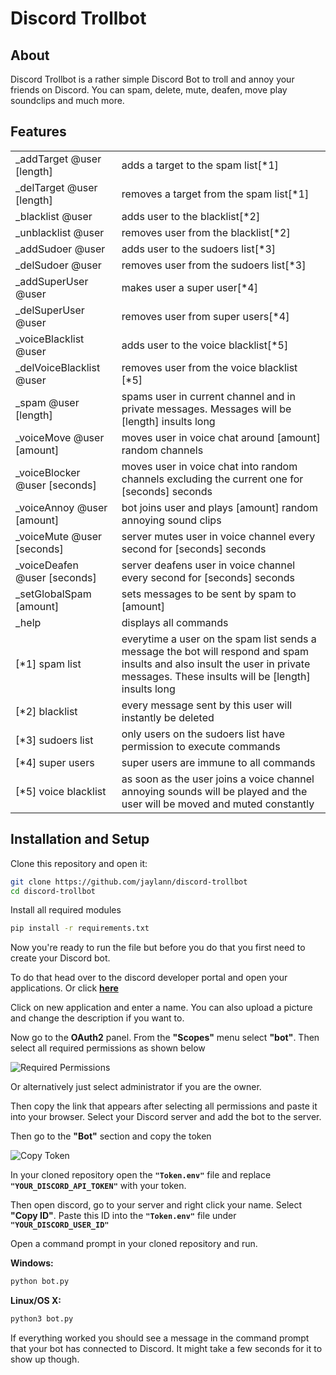 # Discord Trollbot
## About

Discord Trollbot is a rather simple Discord Bot to troll and annoy your friends on Discord. You can spam, delete, mute, deafen, move play soundclips and much more.
## Features
|   | | 
| ------------- |:-------------
|_addTarget @user [length]|adds a target to the spam list[*1]
|_delTarget @user [length]|removes a target from the spam list[*1]
|_blacklist @user|adds user to the blacklist[*2]
|_unblacklist @user|removes user from the blacklist[*2]
|_addSudoer @user|adds user to the sudoers list[*3]
|_delSudoer @user|removes user from the sudoers list[*3]
|_addSuperUser @user|makes user a super user[*4]
|_delSuperUser @user|removes user from super users[*4]
|_voiceBlacklist @user|adds user to the voice blacklist[*5]
|_delVoiceBlacklist @user|removes user from the voice blacklist [*5]
|_spam @user [length]|spams user in current channel and in private messages. Messages will be [length] insults long
|_voiceMove @user [amount]|moves user in voice chat around [amount] random channels
|_voiceBlocker @user [seconds]|moves user in voice chat into random channels excluding the current one for [seconds] seconds
|_voiceAnnoy @user [amount]|bot joins user and plays [amount] random annoying sound clips
|_voiceMute @user [seconds]|server mutes user in voice channel every second for [seconds] seconds
|_voiceDeafen @user [seconds]|server deafens user in voice channel every second for [seconds] seconds
|_setGlobalSpam [amount]|sets messages to be sent by spam to [amount]
|_help|displays all commands
|[*1] spam list|everytime a user on the spam list sends a message the bot will respond and spam insults and also insult the user in private messages. These insults will be [length] insults long
|[*2] blacklist|every message sent by this user will instantly be deleted
|[*3] sudoers list|only users on the sudoers list have permission to execute commands
|[*4] super users|super users are immune to all commands
|[*5] voice blacklist|as soon as the user joins a voice channel annoying sounds will be played and the user will be moved and muted constantly

## Installation and Setup

Clone this repository and open it:
```bash
git clone https://github.com/jaylann/discord-trollbot
cd discord-trollbot
```
Install all required modules
```bash
pip install -r requirements.txt
```
Now you're ready to run the file but before you do that you first need to create your Discord bot.

To do that head over to the discord developer portal and open your applications. 
Or click **[here](https://discord.com/developers/applications)**

Click on new application and enter a name.
You can also upload a picture and change the description if you want to.

Now go to the **OAuth2** panel.
From the **"Scopes"** menu select **"bot"**.
Then select all required permissions as shown below

![Required Permissions](https://i.imgur.com/OwONKGD.png)

Or alternatively just select administrator if you are the owner.

Then copy the link that appears after selecting all permissions and paste it into your browser.
Select your Discord server and add the bot to the server.

Then go to the **"Bot"** section and copy the token

![Copy Token](https://i.imgur.com/Zf474bJ.png)

In your cloned repository open the **```"Token.env"```** file and replace **```"YOUR_DISCORD_API_TOKEN"```** with your token.

Then open discord, go to your server and right click your name. Select **"Copy ID"**.
Paste this ID into the **```"Token.env"```** file under **```"YOUR_DISCORD_USER_ID"```**

Open a command prompt in your cloned repository and run.

**Windows:**
```bash
python bot.py
```
**Linux/OS X:**
```bash
python3 bot.py
```
If everything worked you should see a message in the command prompt that your bot has connected to Discord. It might take a few seconds for it to show up though.
